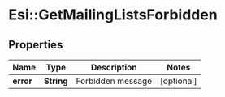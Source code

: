 # Esi::GetMailingListsForbidden

## Properties
Name | Type | Description | Notes
------------ | ------------- | ------------- | -------------
**error** | **String** | Forbidden message | [optional] 


